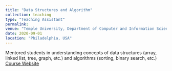 ```yaml
---
title: "Data Structures and Algorithm"
collection: teaching
type: "Teaching Assistant"
permalink: 
venue: "Temple University, Department of Computer and Information Science"
date: 2020-09-01
location: "Philadelphia, USA"
---
```


Mentored students in understanding concepts of data structures (array, linked list, tree, graph, etc.) and algorithms (sorting, binary search, etc.)
[Course Website](https://templeu.instructure.com/courses/83727)
